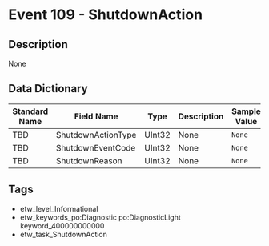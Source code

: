 # Event 109 - ShutdownAction

## Description
None

## Data Dictionary
|Standard Name|Field Name|Type|Description|Sample Value|
|---|---|---|---|---|
|TBD|ShutdownActionType|UInt32|None|`None`|
|TBD|ShutdownEventCode|UInt32|None|`None`|
|TBD|ShutdownReason|UInt32|None|`None`|

## Tags
* etw_level_Informational
* etw_keywords_po:Diagnostic po:DiagnosticLight keyword_400000000000
* etw_task_ShutdownAction